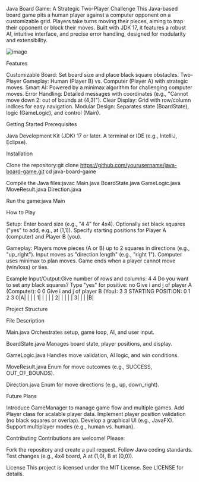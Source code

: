 
Java Board Game: A Strategic Two-Player Challenge
This Java-based board game pits a human player against a computer opponent on a customizable grid. Players take turns moving their pieces, aiming to trap their opponent or block their moves. Built with JDK 17, it features a robust AI, intuitive interface, and precise error handling, designed for modularity and extensibility.

![image](https://github.com/user-attachments/assets/b5615f54-123b-4469-8bef-0f149a3fddb7)

Features

Customizable Board: Set board size and place black square obstacles.
Two-Player Gameplay: Human (Player B) vs. Computer (Player A) with strategic moves.
Smart AI: Powered by a minimax algorithm for challenging computer moves.
Error Handling: Detailed messages with coordinates (e.g., "Cannot move down 2: out of bounds at (4,3)").
Clear Display: Grid with row/column indices for easy navigation.
Modular Design: Separates state (BoardState), logic (GameLogic), and control (Main).

Getting Started
Prerequisites

Java Development Kit (JDK) 17 or later.
A terminal or IDE (e.g., IntelliJ, Eclipse).

Installation

Clone the repository:git clone https://github.com/yourusername/java-board-game.git
cd java-board-game


Compile the Java files:javac Main.java BoardState.java GameLogic.java MoveResult.java Direction.java


Run the game:java Main



How to Play

Setup:
Enter board size (e.g., "4 4" for 4x4).
Optionally set black squares ("yes" to add, e.g., at (1,1)).
Specify starting positions for Player A (computer) and Player B (you).


Gameplay:
Players move pieces (A or B) up to 2 squares in directions (e.g., "up_right").
Input moves as "direction length" (e.g., "right 1").
Computer uses minimax to plan moves.
Game ends when a player cannot move (win/loss) or ties.


Example Input/Output:Give number of rows and columns: 
4 4
Do you want to set any black squares? Type "yes" for positive: 
no
Give i and j of player A (Computer): 
0 0
Give i and j of player B (You): 
3 3
STARTING POSITION:
  0 1 2 3
0|A| | | |
1| | | | |
2| | | | |
3| | | |B|



Project Structure



File
Description



Main.java
Orchestrates setup, game loop, AI, and user input.


BoardState.java
Manages board state, player positions, and display.


GameLogic.java
Handles move validation, AI logic, and win conditions.


MoveResult.java
Enum for move outcomes (e.g., SUCCESS, OUT_OF_BOUNDS).


Direction.java
Enum for move directions (e.g., up, down_right).


Future Plans

Introduce GameManager to manage game flow and multiple games.
Add Player class for scalable player data.
Implement player position validation (no black squares or overlap).
Develop a graphical UI (e.g., JavaFX).
Support multiplayer modes (e.g., human vs. human).

Contributing
Contributions are welcome! Please:

Fork the repository and create a pull request.
Follow Java coding standards.
Test changes (e.g., 4x4 board, A at (1,0), B at (0,0)).

License
This project is licensed under the MIT License. See LICENSE for details.
